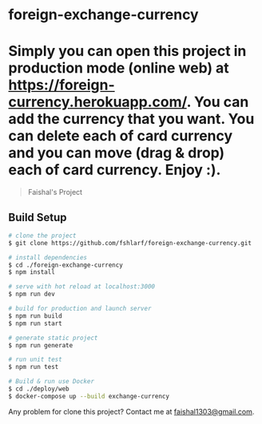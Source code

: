 # foreign-exchange-currency
# Simply you can open this project in production mode (online web) at https://foreign-currency.herokuapp.com/. You can add the currency that you want. You can delete each of card currency and you can move (drag & drop) each of card currency. Enjoy :).

> Faishal's Project

## Build Setup

``` bash
# clone the project
$ git clone https://github.com/fshlarf/foreign-exchange-currency.git

# install dependencies
$ cd ./foreign-exchange-currency
$ npm install

# serve with hot reload at localhost:3000
$ npm run dev

# build for production and launch server
$ npm run build
$ npm run start

# generate static project
$ npm run generate

# run unit test
$ npm run test
```

```bash
# Build & run use Docker
$ cd ./deploy/web
$ docker-compose up --build exchange-currency
```

Any problem for clone this project? Contact me at faishal1303@gmail.com.
